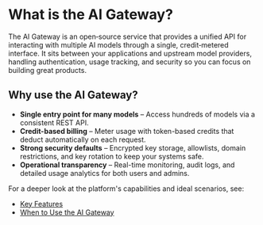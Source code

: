 # What is the AI Gateway?

The AI Gateway is an open‑source service that provides a unified API for interacting with multiple AI models through a single, credit‑metered interface. It sits between your applications and upstream model providers, handling authentication, usage tracking, and security so you can focus on building great products.

## Why use the AI Gateway?

- **Single entry point for many models** – Access hundreds of models via a consistent REST API.
- **Credit-based billing** – Meter usage with token-based credits that deduct automatically on each request.
- **Strong security defaults** – Encrypted key storage, allowlists, domain restrictions, and key rotation to keep your systems safe.
- **Operational transparency** – Real-time monitoring, audit logs, and detailed usage analytics for both users and admins.

For a deeper look at the platform's capabilities and ideal scenarios, see:

- [Key Features](key-features.md)
- [When to Use the AI Gateway](use-cases.md)
